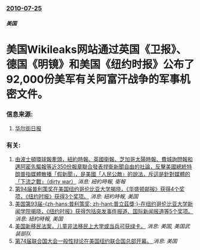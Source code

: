 ### [2010-07-25](/news/2010/07/25/index.md)

##### 美国
#  美国Wikileaks网站通过英国《卫报》、德国《明镜》和美国《纽约时报》公布了92,000份美军有关阿富汗战争的军事机密文件。




### 信息来源:

1. [华尔街日报](https://web.archive.org/web/20170823074744/http://cn.wsj.com/gb/20100726/bus161917.asp)

### 有关:

1. [ 由波士頓環球報牽頭，紐約時報、英國衛報、芝加哥太陽時報、費城詢問報和邁阿密先驅報等近350份報章聯合發表捍衛新聞自由的社論，反擊美國總統特朗普指媒體散播「假新聞」，是美國「人民公敵」的說法，斥這是針對媒體的「下流之戰」（dirty war）](/news/2018/08/16/由波士頓環球報牽頭-紐約時報-英國衛報-芝加哥太陽時報-費城詢問報和邁阿密先驅報等近350份報章聯合發表捍衛新聞自由的.md) _消息: 紐約時報, 衛報_
2. [ 第94届普利策奖在美国纽约哥伦比亚大学揭晓，《华盛顿邮报》获得4个奖项，《纽约时报》获得3个奖项。](/news/2010/04/12/第94届普利策奖在美国纽约哥伦比亚大学揭晓-华盛顿邮报-获得4个奖项-纽约时报-获得3个奖项.md) _消息: 紐約時報, 美国_
3. [美国第93届-{zh-hans:普利策奖; zh-hant:普立茲獎;}-在纽约哥伦比亚大学新闻学院揭晓，《纽约时报》获得包括突发事件报道、国际新闻报道等5个奖项。](/news/2009/04/20/美国第93届-zh-hans-普利策奖-zh-hant-普立茲獎-在纽约哥伦比亚大学新闻学院揭晓-纽约时报-获.md) _消息: 紐約時報, 美国_
4. [美国新移民法案，儿童非法移民上大学或当兵可获绿卡。](/news/2007/06/5/美国新移民法案-儿童非法移民上大学或当兵可获绿卡.md) _消息: 美国, 美国武装部队_
5. [第74届联合国大会一般性辩论在美国纽约联合国总部开幕。 ](/news/2019/09/24/第74届联合国大会一般性辩论在美国纽约联合国总部开幕.md) _消息: 美国_
